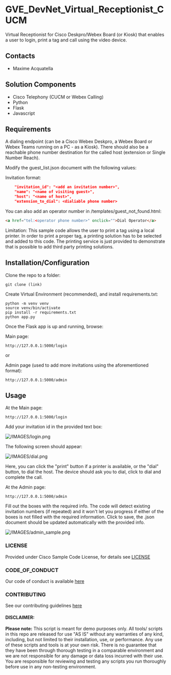 # GVE_DevNet_Virtual_Receptionist_CUCM
Virtual Receptionist for Cisco Deskpro/Webex Board (or Kiosk) that enables a user to login, print a tag and call using the video device. 


## Contacts
* Maxime Acquatella

## Solution Components
* Cisco Telephony (CUCM or Webex Calling)
*  Python
*  Flask
*  Javascript

## Requirements

A dialing endpoint (can be a Cisco Webex Deskpro, a Webex Board or Webex Teams running on a PC - as a Kiosk). There should also be a reachable phone number destination for the called host (extension or Single Number Reach).

Modify the guest_list.json document with the following values:

Invitation format:
```json
    "invitation_id": "<add an invitation number>",
    "name": "<name of visiting guest>",
    "host": "<name of host>",
    "extension_to_dial": <dialiable phone number>
```
You can also add an operator number in /templates/guest_not_found.html:

```html
<a href="tel:<operator phone number>" onclick="">Dial Operator</a>
```

Limitation:
This sample code allows the user to print a tag using a local printer. 
In order to print a proper tag, a printing solution has to be selected and added to this code. 
The printing service is just provided to demonstrate that is possible to add third party printing solutions.

## Installation/Configuration

Clone the repo to a folder:

```git clone (link)```

Create Virtual Environment (recommended), and install requirements.txt:
```
python -m venv venv
source venv/bin/activate
pip install -r requirements.txt
python app.py
```

Once the Flask app is up and running, browse: 

Main page:

```http://127.0.0.1:5000/login ```

or 

Admin page (used to add more invitations using the aforementioned format):

```http://127.0.0.1:5000/admin ```


## Usage

At the Main page:

```http://127.0.0.1:5000/login ```

Add your invitation id in the provided text box:

![/IMAGES/login.png](/IMAGES/login.png)

The following screen should appear:

![/IMAGES/dial.png](/IMAGES/dial.png)

Here, you can click the "print" button if a printer is available, or the "dial" button, to dial the host.
The device should ask you to dial, click to dial and complete the call. 

At the Admin page:

```http://127.0.0.1:5000/admin ```

Fill out the boxes with the required info. The code will detect existing invitation numbers (if repeated) and it won't let you progress
if either of the boxes is not filled with the required information. Click to save, the .json document should be 
updated automatically with the provided info. 

![/IMAGES/admin_sample.png](/IMAGES/admin_sample.png)

### LICENSE

Provided under Cisco Sample Code License, for details see [LICENSE](LICENSE.md)

### CODE_OF_CONDUCT

Our code of conduct is available [here](CODE_OF_CONDUCT.md)

### CONTRIBUTING

See our contributing guidelines [here](CONTRIBUTING.md)

#### DISCLAIMER:
<b>Please note:</b> This script is meant for demo purposes only. All tools/ scripts in this repo are released for use "AS IS" without any warranties of any kind, including, but not limited to their installation, use, or performance. Any use of these scripts and tools is at your own risk. There is no guarantee that they have been through thorough testing in a comparable environment and we are not responsible for any damage or data loss incurred with their use.
You are responsible for reviewing and testing any scripts you run thoroughly before use in any non-testing environment.